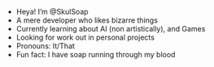 - Heya! I’m @SkulSoap
- A mere developer who likes bizarre things
- Currently learning about AI (non artistically), and Games
- Looking for work out in personal projects
- Pronouns: It/That
- Fun fact: I have soap running through my blood

<!---
SkulSoap/SkulSoap is a ✨ special ✨ repository because its `README.md` (this file) appears on your GitHub profile.
You can click the Preview link to take a look at your changes.
--->
